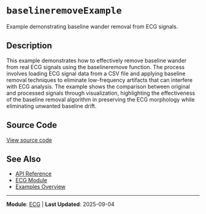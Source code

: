 # `baselineremoveExample`

Example demonstrating baseline wander removal from ECG signals.

## Description

This example demonstrates how to effectively remove baseline wander from real ECG signals using the baselineremove function. The process involves loading ECG signal data from a CSV file and applying baseline removal techniques to eliminate low-frequency artifacts that can interfere with ECG analysis. The example shows the comparison between original and processed signals through visualization, highlighting the effectiveness of the baseline removal algorithm in preserving the ECG morphology while eliminating unwanted baseline drift.

## Source Code

[View source code](https://github.com/BSICoS/biosigmat/tree/main/examples/ecg/baselineremoveExample.m)

## See Also

- [API Reference](../index.md)
- [ECG Module](../api/ecg/index.md)
- [Examples Overview](index.md)

---

**Module**: [ECG](../api/ecg/index.md) | **Last Updated**: 2025-09-04
